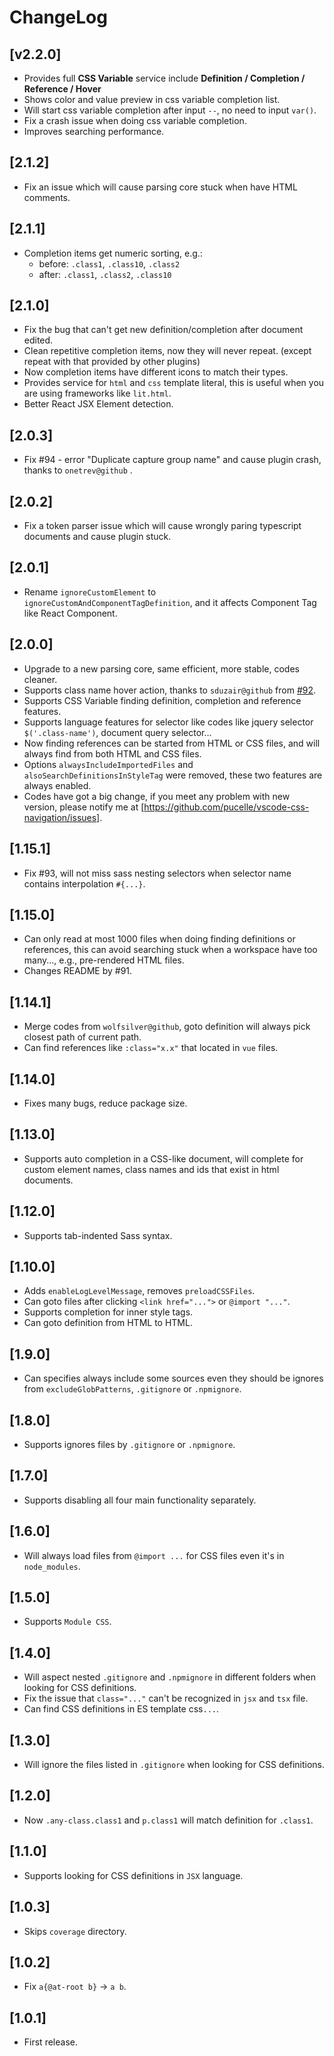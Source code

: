 # ChangeLog


## [v2.2.0]

- Provides full **CSS Variable** service include **Definition / Completion / Reference / Hover**
- Shows color and value preview in css variable completion list.
- Will start css variable completion after input `--`, no need to input `var()`.
- Fix a crash issue when doing css variable completion.
- Improves searching performance.


## [2.1.2]

- Fix an issue which will cause parsing core stuck when have HTML comments.


## [2.1.1]

- Completion items get numeric sorting, e.g.:
	- before: `.class1`, `.class10`, `.class2`
	- after: `.class1`, `.class2`, `.class10`


## [2.1.0]

- Fix the bug that can't get new definition/completion after document edited.
- Clean repetitive completion items, now they will never repeat. (except repeat with that provided by other plugins)
- Now completion items have different icons to match their types.
- Provides service for `html` and `css` template literal, this is useful when you are using frameworks like `lit.html`.
- Better React JSX Element detection.


## [2.0.3]

- Fix #94 - error "Duplicate capture group name" and cause plugin crash, thanks to `onetrev@github` .


## [2.0.2]

- Fix a token parser issue which will cause wrongly paring typescript documents and cause plugin stuck.


## [2.0.1]

- Rename `ignoreCustomElement` to `ignoreCustomAndComponentTagDefinition`, and it affects Component Tag like React Component.


## [2.0.0]

- Upgrade to a new parsing core, same efficient, more stable, codes cleaner.
- Supports class name hover action, thanks to `sduzair@github` from [#92](https://github.com/pucelle/vscode-css-navigation/issues/92).
- Supports CSS Variable finding definition, completion and reference features.
- Supports language features for selector like codes like jquery selector `$('.class-name')`, document query selector...
- Now finding references can be started from HTML or CSS files, and will always find from both HTML and CSS files.
- Options `alwaysIncludeImportedFiles` and `alsoSearchDefinitionsInStyleTag` were removed, these two features are always enabled.
- Codes have got a big change, if you meet any problem with new version, please notify me at [https://github.com/pucelle/vscode-css-navigation/issues].


## [1.15.1]

- Fix #93, will not miss sass nesting selectors when selector name contains interpolation `#{...}`.


## [1.15.0]

- Can only read at most 1000 files when doing finding definitions or references, this can avoid searching stuck when a workspace have too many..., e.g., pre-rendered HTML files.
- Changes README by #91.


## [1.14.1]

- Merge codes from `wolfsilver@github`, goto definition will always pick closest path of current path.
- Can find references like `:class="x.x"` that located in `vue` files.


## [1.14.0]

- Fixes many bugs, reduce package size.


## [1.13.0]

- Supports auto completion in a CSS-like document, will complete for custom element names, class names and ids that exist in html documents.


## [1.12.0]

- Supports tab-indented Sass syntax.


## [1.10.0]

- Adds `enableLogLevelMessage`, removes `preloadCSSFiles`.
- Can goto files after clicking `<link href="...">` or `@import "..."`.
- Supports completion for inner style tags.
- Can goto definition from HTML to HTML.


## [1.9.0]

- Can specifies always include some sources even they should be ignores from `excludeGlobPatterns`, `.gitignore` or `.npmignore`.


## [1.8.0]

- Supports ignores files by `.gitignore` or `.npmignore`.


## [1.7.0]

- Supports disabling all four main functionality separately.


## [1.6.0]

- Will always load files from `@import ...` for CSS files even it's in `node_modules`.

## [1.5.0]

- Supports `Module CSS`.


## [1.4.0]

- Will aspect nested `.gitignore` and `.npmignore` in different folders when looking for CSS definitions.
- Fix the issue that `class="..."` can't be recognized in `jsx` and `tsx` file.
- Can find CSS definitions in ES template css`...`.


## [1.3.0]

- Will ignore the files listed in `.gitignore` when looking for CSS definitions.


## [1.2.0]

- Now `.any-class.class1` and `p.class1` will match definition for `.class1`.


## [1.1.0]

- Supports looking for CSS definitions in `JSX` language.


## [1.0.3]

- Skips `coverage` directory.


## [1.0.2]

- Fix `a{@at-root b}` -> `a b`.


## [1.0.1]

- First release.
